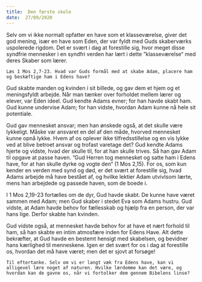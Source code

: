 ```yaml
---
title:  Den første skole
date:  27/09/2020
---
```


Selv om vi ikke normalt opfatter en have som et klasseværelse, giver det god mening, især en have som Eden, der var fyldt med Guds skaberværks uspolerede rigdom. Det er svært i dag at forestille sig, hvor meget disse syndfrie mennesker i en syndfri verden har lært i dette ”klasseværelse“ med deres Skaber som lærer.

`Læs 1 Mos 2,7-23. Hvad var Guds formål med at skabe Adam, placere ham og beskæftige ham i Edens have?`

Gud skabte manden og kvinden i sit billede, og gav dem et hjem og et meningsfyldt arbejde. Når man tænker over forholdet mellem lærer og elever, var Eden ideel. Gud kendte Adams evner; for han havde skabt ham. Gud kunne undervise Adam; for han vidste, hvordan Adam kunne nå hele sit potentiale.

Gud gav mennesket ansvar; men han ønskede også, at det skulle være lykkeligt. Måske var ansvaret en del af den måde, hvorved mennesket kunne opnå lykke. Hvem af os oplever ikke tilfredsstillelse og en vis lykke ved at blive betroet ansvar og trofast varetage det? Gud kendte Adams hjerte og vidste, hvad der skulle til, for at han skulle trives. Så han gav Adam til opgave at passe haven. ”Gud Herren tog mennesket og satte ham i Edens have, for at han skulle dyrke og vogte den“ (1 Mos 2,15). For os, som kun kender en verden med synd og død, er det svært at forestille sig, hvad Adams arbejde må have bestået af, og hvilke lektier Adam utvivlsom lærte, mens han arbejdede og passede haven, som de boede i.

I 1 Mos 2,19-23 fortælles om de dyr, Gud havde skabt. De kunne have været sammen med Adam; men Gud skaber i stedet Eva som Adams hustru. Gud vidste, at Adam havde behov for fællesskab og hjælp fra en person, der var hans lige. Derfor skabte han kvinden.

Gud vidste også, at mennesket havde behov for at have et nært forhold til ham, så han skabte en intim atmosfære inden for Edens Have. Alt dette bekræfter, at Gud havde en bestemt hensigt med skabelsen, og bevidner hans kærlighed til menneskene. Igen er det svært for os i dag at forestille os, hvordan det må have været; men det er sjovt at forsøge!

`Til eftertanke. Selv om vi er langt væk fra Edens have, kan vi alligevel lære noget af naturen. Hvilke lærdomme kan det være, og hvordan kan de gavne os, når vi fortolker dem gennem Bibelens linse?`